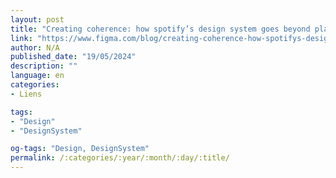 ```yaml
---
layout: post
title: "Creating coherence: how spotify’s design system goes beyond platforms"
link: "https://www.figma.com/blog/creating-coherence-how-spotifys-design-system-goes-beyond-platforms"
author: N/A
published_date: "19/05/2024"
description: ""
language: en
categories:
- Liens

tags:
- "Design"
- "DesignSystem"

og-tags: "Design, DesignSystem"
permalink: /:categories/:year/:month/:day/:title/
---
```


